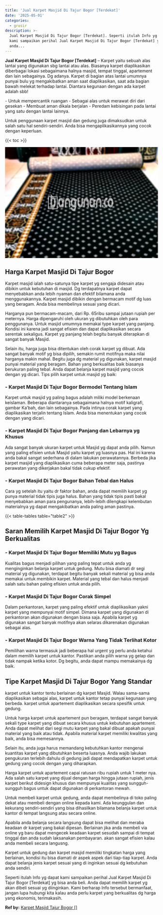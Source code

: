 ```yaml
---
title: 'Jual Karpet Masjid Di Tajur Bogor [Terdekat]'
date: '2025-05-01'
categories:
  - grosir
description: >-
  Jual Karpet Masjid Di Tajur Bogor [Terdekat]. Seperti itulah Info yg dapat
  kami sampaikan perihal Jual Karpet Masjid Di Tajur Bogor [Terdekat] yg bisa
  anda...
---
```


**Jual Karpet Masjid Di Tajur Bogor \[Terdekat\]** – Karpet yaitu sebuah alas lantai yang digunakan sbg lantai atau alas. Biasanya karpet diaplikasikan diberbagai lokasi sebagaimana halnya masjid, tempat tinggal, apartement dan lain sebagainya. Dg adanya. Karpet di bagian atas lantai umumnya punyai bulu yg mengakibatkan aman saat diaplikasikan, saat ada bagian bawah melekat terhadap lantai. Diantara kegunaan dengan ada karpet adalah sbb!

\- Untuk mempercantik ruangan - Sebagai alas untuk merawat diri dari gesekan - Membuat aman dikala berjalan - Peredam kebisingan pada lantai yang satu dengan lantai lainnya.

Untuk penggunaan karpet masjid dan gedung juga dimaksudkan untuk salah satu hal sendiri-sendiri. Anda bisa mengaplikasikannya yang cocok dengan keperluan.

{{< toc >}}

![Jual Karpet Masjid Di Tajur Bogor [Terdekat]](/images/grosir-karpet-murah-47.png)

## Harga Karpet Masjid Di Tajur Bogor

Karpet masjid ialah satu-satunya tipe karpet yg sengaja didesain atau dibikin untuk kebutuhan di masjid. Dg terdapatnya karpet dapat menyebabkan anda lebih nyaman dan efektif bilamana anda menggunakannya. Karpet masjid dibikin dengan bermacam motif dg luas yang beragam. Anda bisa membelinya sesuai yang dicari.

Harganya pun bermacam-macam, dari Rp. 65ribu sampai jutaan rupiah per meternya. Harga dipengaruhi oleh ukuran yg dibutuhkan oleh para penggunanya. Untuk masjid umumnya memakai type karpet yang panjang. Kondisi ini karena jadi sangat efisien dan dapat diaplikasikan secara serentak sekaligus. Karpet yg panjang telah begitu banyak diterapkan di sangat banyak Masjid.

Selain itu, harga juga bisa ditentukan oleh corak karpet yg dibuat. Ada sangat banyak motif yg bisa dipilih, semakin rumit motifnya maka nilai harganya makin mahal. Begitu juga dg material yg digunakan, karpet masjid punyai material yang beragam. Bahan yang berkualitas baik biasanya berukuran paling tebal. Anda dapat belanja karpet masjid yang cocok dengan yg dicari. Tips pilih karpet untuk masjid yg baik:

### \- Karpet Masjid Di Tajur Bogor Bermodel Tentang Islam

Karpet untuk masjid yg paling bagus adalah miliki model berkenaan keislaman. Beberapa diantaranya sebagaimana halnya motif kaligrafi, gambar Ka’bah, dan lain sebagainya. Pada intinya corak karpet yang diaplikasikan terjalin tentang Islam. Anda bisa menentukan yang cocok dengan yang dicari.

### \- Karpet Masjid Di Tajur Bogor Panjang dan Lebarnya yg Khusus

Ada sangat banyak ukuran karpet untuk Masjid yg dapat anda pilih. Namun yang paling efisien untuk Masjid yaitu karpet yg luasnya pas. Hal ini karena anda bakal sangat sederhana di dalam lakukan perawatannya. Berbeda jika karpet masjid yang diaplikasikan cuma beberapa meter saja, pastinya perawatan yang dikerjakan bakal tidak cukup efektif.

### \- Karpet Masjid Di Tajur Bogor Bahan Tebal dan Halus

Cara yg setelah itu yaitu dr faktor bahan, anda dapat memilih karpet yg punya material tidak tipis juga halus. Bahan yang tidak tipis pasti bakal menyebabkan aman para pengunanya, lebih-lebih dilengkapi kelembutan materialnya yg dapat mengakibatkan anda paling aman pastinya.

{{< table-tables table="table2" >}}

## Saran Memilih Karpet Masjid Di Tajur Bogor Yg Berkualitas

### \- Karpet Masjid Di Tajur Bogor Memiliki Mutu yg Bagus

Kualitas bagus menjadi pilihan yang paling tepat untuk anda yg menginginkan belanja karpet untuk gedung. Mutu bisa diamati dr segi material yg digunakan, terdapat begitu banyak sekali material yg bisa anda memakai untuk membikin karpet. Material yang tebal dan halus menjadi salah satu bahan paling efisien untuk anda pilih.

### \- Karpet Masjid Di Tajur Bogor Corak Simpel

Dalam perkantoran, karpet yang paling efektif untuk diaplikasikan yakni karpet yang mempunyai motif simpel. Dimana karpet yang digunakan di perkantoran akan digunakan dengan biasa saja. Apabila karpet yg digunakan sangat banyak motifnya akan selaras dikarenakan digunakan sebagai alas.

### \- Karpet Masjid Di Tajur Bogor Warna Yang Tidak Terlihat Kotor

Pemilihan warna termasuk jadi beberapa hal urgent yg perlu anda ketahui dalam memilih karpet untuk kantor. Pastikan anda pilih warna yg gelap dan tidak nampak ketika kotor. Dg begitu, anda dapat mampu memakainya dg baik.

## Tipe Karpet Masjid Di Tajur Bogor Yang Standar

karpet untuk kantor tentu berlainan dg karpet Masjid. Walau sama-sama diaplikasikan sebagai alas, karpet untuk kantor tetap punyai kegunaan yang berbeda. karpet untuk apartement diaplikasikan secara spesifik untuk gedung.

Untuk harga karpet untuk apartement pun beragam, terdapat sangat banyak sekali type karpet yang dibuat secara khusus untuk kebutuhan apartement. Anda dapat melihat dari segi mutu karpet yang bakal dibuat apakah punyai material yang baik atau tidak. Apabila material karpet memiliki kwalitas yang baik, anda bisa memesannya.

Selain itu, anda juga harus memandang kebutuhkan kantor mengenai kuantitas karpet yang dibutuhkan beserta luasnya. Anda wajib lakukan pengukuran terlebih dahulu di gedung jadi dapat mendapatkan karpet untuk gedung yang cocok dengan yang diharapkan.

Harga karpet untuk apartement capai ratusan ribu rupiah untuk 1 meter nya. Ada salah satu karpet yang dijual dengan harga hingga jutaan rupiah, jenis karpet berikut didesign khusus dan mempunyai kualitas yang sungguh-sungguh bagus untuk dapat digunakan di perkantoran mewah.

Untuk membeli karpet untuk gedung, anda dapat membelinya di toko paling dekat atau membeli dengan online kepada kami. Ada keunggulan dan kekurang sendiri-sendiri yang bisa dihasilkan bilamana belanja karpet untuk kantor di tempat langsung atau secara online.

Apabila anda belanja secara langsung dapat bisa melihat dan meraba keadaan dr karpet yang bakal dipesan. Berlainan jika anda membeli via online yg baru dapat mengecek keadaan karpet sesudah sampai di tempat tinggal dan anda sudah laksanakan pembayaran. akan sangat efisien kalau anda membeli secara langusng.

Karpet untuk gedung dan karpet masjid memiliki tingkatan harga yang berlainan, kondisi itu bisa diamati dr aspek aspek dari tiap-tiap karpet. Anda dapat belanja jenis karpet sesuai yang di inginkan sesuai dg kebutuhan anda sendiri.

Seperti itulah Info yg dapat kami sampaikan perihal Jual Karpet Masjid Di Tajur Bogor \[Terdekat\] yg bisa anda beli. Anda dapat memilih karpet yg akan dibeli sesuai yg diinginkan. Kami berharap Info tersebut bermanfaat, jangan lupa hubungi kita kalau anda perlu karpet yang berkualitas dg harga yang ekonomis, terimakasih.

**Ref by:**  [Karpet Masjid Tajur Bogor []](https://id.wikipedia.org/wiki/Karpet)

